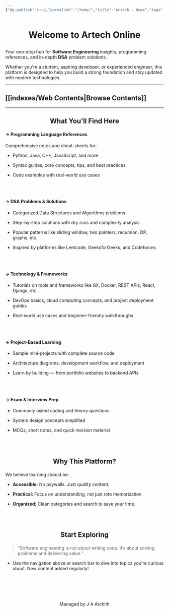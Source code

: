```yaml
---
{"dg-publish":true,"permalink":"/home/","title":"Artech - Home","tags":["gardenEntry"],"dgEnableSearch":true}
---
```



<h1 align="center">

Welcome to Artech Online

</h1>

Your one-stop hub for **Software Engineering** insights, programming references, and in-depth **DSA** problem solutions.

Whether you're a student, aspiring developer, or experienced engineer, this platform is designed to help you build a strong foundation and stay updated with modern technologies.


---

## [[indexes/Web Contents\|Browse Contents]]


---
 <h2 align="center">
 
 What You’ll Find Here

</h2>

#### -> **Programming Language References**

Comprehensive notes and cheat-sheets for:

- Python, Java, C++, JavaScript, and more
    
- Syntax guides, core concepts, tips, and best practices
    
- Code examples with real-world use cases

<br><br>

#### -> **DSA Problems & Solutions**

- Categorized Data Structures and Algorithms problems
    
- Step-by-step solutions with dry runs and complexity analysis
    
- Popular patterns like sliding window, two pointers, recursion, DP, graphs, etc.
    
- Inspired by platforms like Leetcode, GeeksforGeeks, and Codeforces

<br><br>

#### -> **Technology & Frameworks**

- Tutorials on tools and frameworks like Git, Docker, REST APIs, React, Django, etc.
    
- DevOps basics, cloud computing concepts, and project deployment guides
    
- Real-world use cases and beginner-friendly walkthroughs

<br><br>


#### -> **Project-Based Learning**

- Sample mini-projects with complete source code
    
- Architecture diagrams, development workflow, and deployment
    
- Learn by building — from portfolio websites to backend APIs

<br><br>

#### -> **Exam & Interview Prep**

- Commonly asked coding and theory questions
    
- System design concepts simplified
    
- MCQs, short notes, and quick revision material


<br><br>


<h2 align="center">

Why This Platform?

</h2>

We believe learning should be:

- **Accessible:** No paywalls. Just quality content.
    
- **Practical:** Focus on understanding, not just rote memorization.
    
- **Organized:** Clean categories and search to save your time.

<br><br>
<h2 align="center">

Start Exploring

</h2>

> “Software engineering is not about writing code. It’s about solving problems and delivering value.”

- Use the navigation above or search bar to dive into topics you're curious about. New content added regularly!

<br><br><br><br>
<center>
Managed by J A Archith
</center>

